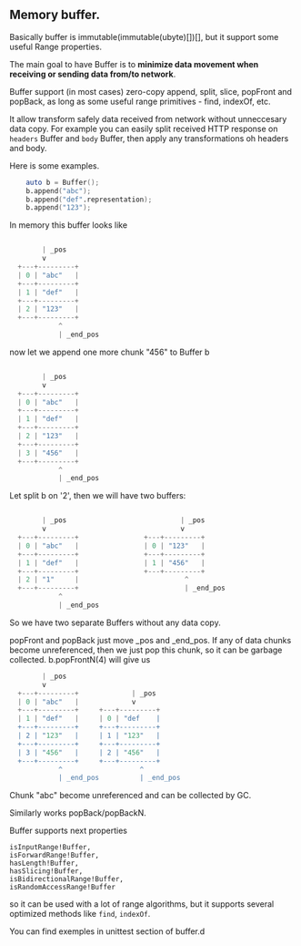 ## Memory buffer. ##

Basically buffer is immutable(immutable(ubyte)[])[], but it support some useful Range properties.

The main goal to have Buffer is to **minimize data movement when receiving or sending data from/to network**.

Buffer support (in most cases) zero-copy append, split, slice, popFront and popBack, as long as some useful range primitives - find, indexOf, etc.

It allow transform safely data received from network without unneccesary data copy.
For example you can easily split received HTTP response on `headers` Buffer and `body` Buffer, then apply any transformations oh headers and body.

Here is some examples.

```d
    auto b = Buffer();
    b.append("abc");
    b.append("def".representation);
    b.append("123");

```

In memory this buffer looks like
```d

        | _pos
        v
  +---+---------+
  | 0 | "abc"   |
  +---+---------+
  | 1 | "def"   |
  +---+---------+
  | 2 | "123"   |
  +---+---------+
            ^
            | _end_pos

```

now let we append one more chunk "456" to Buffer b
```d

        | _pos
        v
  +---+---------+
  | 0 | "abc"   |
  +---+---------+
  | 1 | "def"   |
  +---+---------+
  | 2 | "123"   |
  +---+---------+
  | 3 | "456"   |
  +---+---------+
            ^
            | _end_pos

```
Let split b on '2', then we will have two buffers:

```d

        | _pos                            | _pos
        v                                 v
  +---+---------+                +---+---------+
  | 0 | "abc"   |                | 0 | "123"   |
  +---+---------+                +---+---------+
  | 1 | "def"   |                | 1 | "456"   |
  +---+---------+                +---+---------+
  | 2 | "1"     |                          ^
  +---+---------+                          | _end_pos
            ^
            | _end_pos

```
So we have two separate Buffers without any data copy.

popFront and popBack just move _pos and _end_pos. If any of data chunks become unreferenced, then we just pop this chunk, so it can be garbage collected. 
b.popFrontN(4) will give us

```d
        | _pos
        v
  +---+---------+             | _pos
  | 0 | "abc"   |             v
  +---+---------+     +---+---------+
  | 1 | "def"   |     | 0 | "def    |
  +---+---------+     +---+---------+
  | 2 | "123"   |     | 1 | "123"   |
  +---+---------+     +---+---------+
  | 3 | "456"   |     | 2 | "456"   |
  +---+---------+     +---+---------+
            ^                   ^
            | _end_pos          | _end_pos
```

Chunk "abc" become unreferenced and can be collected by GC.

Similarly works popBack/popBackN.

Buffer supports next properties

    isInputRange!Buffer,
    isForwardRange!Buffer,
    hasLength!Buffer,
    hasSlicing!Buffer,
    isBidirectionalRange!Buffer,
    isRandomAccessRange!Buffer

so it can be used with a lot of range algorithms, but it supports several optimized methods like `find`,
`indexOf`.

You can find exemples in unittest section of buffer.d
